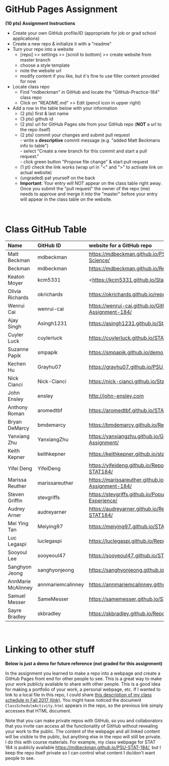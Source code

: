 
# GitHub Pages Assignment

**(10 pts) Assignment Instructions**

- Create your own GitHub profile/ID (appropriate for job or grad school applications)  
- Create a new repo & initialize it with a "readme"   
- Turn your repo into a website  
    - [repo] >> settings >> [scroll to bottom] >> create website from master branch  
    - choose a style template 
    - note the website url  
    - modify content if you like, but it's fine to use filler content provided for now  
- Locate class repo
    - Find "mdbeckman" in GitHub and locate the "GitHub-Practice-184" class repo
    - Click on "README.md" >> Edit (pencil icon in upper right)
- Add a row in the table below with your information   
    - (2 pts) first & last name  
    - (3 pts) github id  
    - (2 pts) url for GitHub Pages site from your GitHub repo (**NOT** a url to the repo itself)
    - (2 pts) commit your changes and submit pull request   
            - write a **descriptive** commit message (e.g. "added Matt Beckmans info to table")  
            - select "Create a new branch for this commit and start a pull request."   
            - click green button "Propose file change" & start pull request  
    - (1 pt) check the link works (wrap url in "<" and ">" to activate link on actual website)  
    - (ungraded) pat yourself on the back
    - **Important**: Your entry will NOT appear on the class table right away.  Once you submit the "pull request" the owner of the repo (me) needs to approve and merge it into the "master" before your entry will appear in the class table on the website. 

<br>

# Class GitHub Table 

|Name                   |GitHub ID         |website for a GitHub repo  | 
|:----------------------|:-----------------|:--------------------------|  
| Matt Beckman    | mdbeckman      | <https://mdbeckman.github.io/PSU-Data-Science/>   |  
| Beckman | mdbeckman | <https://mdbeckman.github.io/Repo-Demo-184/> |
| Keaton Moyer | kcm5331 | <https://kcm5331.github.io/Stat-184/ > |        |
| Olivia Richards | okrichards     | <https://okrichards.github.io/repo/>      |
| Wenrui Cai      | wenrui-cai     | <https://wenrui-cai.github.io/GitHub-Assignment-184/> |  
| Ajay Singh | Asingh1231 | <https://asingh1231.github.io/Stat-184/> |
| Cuyler Luck     | cuylerluck     | <https://cuylerluck.github.io/STAT184/>           |
| Suzanne Papik   | smpapik        | <https://smpapik.github.io/demo-184/>             |
| Kechen Hu       | Grayhu07       | <https://grayhu07.github.io/PSU-STAT184/>         |
|  Nick Cianci    |   Nick-Cianci  |    <https://nick-cianci.github.io/Stat-184/>  |
| John Ensley     | ensley         | <http://john-ensley.com>                          |
| Anthony Roman   | aromedtbf      | <https://aromedtbf.github.io/STAT-184/>           |
| Bryan DeMarcy   | bmdemarcy      | https://bmdemarcy.github.io/Repo-Demo-184/        |
| Yanxiang Zhu    | YanxiangZhu    | <https://yanxiangzhu.github.io/GitHub-Pages-Assignment/> |
| Keith Kepner    | keithkepner    | <https://keithkepner.github.io/stat184/>        |
| Yifei Deng      | YifeiDeng      | <https://yifeideng.github.io/Repo-Demo-STAT184/>  |
| Marissa Reuther | marissareuther | <https://marissareuther.github.io/Practice-Assignment-184/> |
| Steven Griffin  | stevgriffs     | <https://stevgriffs.github.io/Population-Coding-Experience/> |
| Audrey Arner    | audreyarner    | <https://audreyarner.github.io/Repo-Initial-STAT184/> |
| Mei Ying Tan   | Meiying97      | <https://meiying97.github.io/STAT184/>           |
| Luc Legaspi     | luclegaspi     | <https://luclegaspi.github.io/Repo-Demo-184/>     |
| Sooyoul Lee     | sooyeoul47     | <https://sooyeoul47.github.io/STAT-184/>          |
| Sanghyon Jeong  | sanghyonjeong  | <https://sanghyonjeong.github.io/stat184_project/> |
| AnnMarie McAlinney | annmariemcalinney | <https://annmariemcalinney.github.io/readme/> | 
| Samuel Messer   | SameMesser     | <https://samemesser.github.io/STAT-184/>           |
| Sayre Bradley   | skbradley      | <https://skbradley.github.io/RepoDemo/>           |

<br>

# Linking to other stuff 

**Below is just a demo for future reference (not graded for this assignment)**

In the assignment you learned to make a repo into a webpage and create a GitHub Pages front end for other people to see.  This is a great way to make your work publicly available to share with other people.  This is a good idea for making a portfolio of your work, a personal webpage, etc.  If I wanted to link to a local file in this repo, I could share [this description of my class schedule in Fall 2017 (link)](ClassScheduleActivity.html).  You might have noticed the document `ClassScheduleActivity.html` appears in the repo, so the previous link simply accesses that HTML document.  

Note that you can make private repos with GitHub, so you and collaborators that you invite can access all the functionality of GitHub without revealing your work to the public.  The content of the webpage and all linked content will be visible to the public, but anything else in the repo will still be private.  I do this with course materials.  For example, my class webpage for STAT 184 is publicly available <https://mdbeckman.github.io/PSU-STAT-184/>, but I keep the repo itself private so I can control what content I do/don't want people to see.

